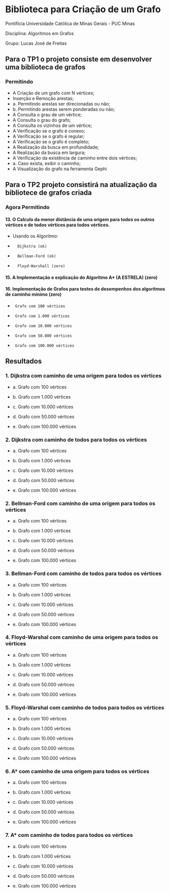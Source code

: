 # Biblioteca para Criação de um Grafo


Pontifícia Universidade Católica de Minas Gerais - PUC Minas

Disciplina: Algoritmos em Grafos

Grupo: Lucas José de Freitas 

## Para o TP1 o projeto consiste em desenvolver uma biblioteca de grafos
### Permitindo  

- A Criação de um grafo com N vértices;
- Inserção e Remoção arestas;
-   a. Permitindo arestas ser direcionadas ou não;
-   b. Permitindo arestas serem ponderadas ou não;
- A Consulta o grau de um vértice;
- A Consulta o grau do grafo;
- A Consulta os vizinhos de um vértice;
- A Verificação se o grafo é conexo;
- A Verificação se o grafo é regular;
- A Verificação se o grafo é completo;
- A Realização da busca em profundidade;
- A Realização da busca em largura;
- A Verificação da existência de caminho entre dois vértices;
-   a. Caso exista, exibir o caminho;
- A Visualização do grafo na ferramenta Gephi
  
## Para o TP2 projeto consistirá na atualização da bibliotece de grafos criada 
### Agora Permitindo   


#### 13. O Calculo da menor distância de uma origem para todos os outros vértices e de todos vértices para todos vértices.
-  Usando os Algoritmo:
-       Dijkstra (ok)
-       Bellman-Ford (ok)   
-       Floyd-Warshall (zero)
#### 15. A Implementação e explicação do Algoritmo A* (A ESTRELA) (zero)
#### 16. Implementação de Grafos para testes de desempenhos dos algoritmos de caminho mínimo (zero)
-	   Grafo com 100 vértices
-	   Grafo com 1.000 vértices
-	   Grafo com 10.000 vértices
-	   Grafo com 50.000 vértices
-	   Grafo com 100.000 vértices

## Resultados
### 1. Dijkstra com caminho de uma origem para todos os vértices
-   a. Grafo com 100 vértices

-   b. Grafo com 1.000 vértices

-   c. Grafo com 10.000 vértices

-   d. Grafo com 50.000 vértices

-   e. Grafo com 100.000 vértices

### 2. Dijkstra com caminho de todos para todos os vértices
-   a. Grafo com 100 vértices

-   b. Grafo com 1.000 vértices

-   c. Grafo com 10.000 vértices

-   d. Grafo com 50.000 vértices

-   e. Grafo com 100.000 vértices

### 2. Bellman-Ford com caminho de uma origem para todos os vértices
-   a. Grafo com 100 vértices

-   b. Grafo com 1.000 vértices

-   c. Grafo com 10.000 vértices

-   d. Grafo com 50.000 vértices

-   e. Grafo com 100.000 vértices

### 3. Bellman-Ford com caminho de todos para todos os vértices
-   a. Grafo com 100 vértices

-   b. Grafo com 1.000 vértices

-   c. Grafo com 10.000 vértices

-   d. Grafo com 50.000 vértices

-   e. Grafo com 100.000 vértices

### 4. Floyd-Warshal com caminho de uma origem para todos os vértices
-   a. Grafo com 100 vértices

-   b. Grafo com 1.000 vértices

-   c. Grafo com 10.000 vértices

-   d. Grafo com 50.000 vértices

-   e. Grafo com 100.000 vértices

### 5. Floyd-Warshal com caminho de todos para todos os vértices
-   a. Grafo com 100 vértices

-   b. Grafo com 1.000 vértices

-   c. Grafo com 10.000 vértices

-   d. Grafo com 50.000 vértices

-   e. Grafo com 100.000 vértices
  
### 6. A* com caminho de uma origem para todos os vértices
-   a. Grafo com 100 vértices

-   b. Grafo com 1.000 vértices

-   c. Grafo com 10.000 vértices

-   d. Grafo com 50.000 vértices

-   e. Grafo com 100.000 vértices
  
### 7. A* com caminho de todos para todos os vértices
-   a. Grafo com 100 vértices

-   b. Grafo com 1.000 vértices

-   c. Grafo com 10.000 vértices

-   d. Grafo com 50.000 vértices

-   e. Grafo com 100.000 vértices
